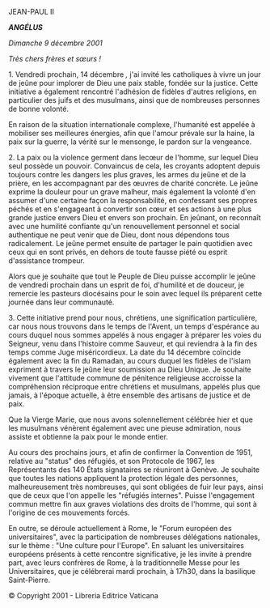 JEAN-PAUL II

***ANGÉLUS***

*Dimanche 9 décembre 2001*

*Très chers frères et sœurs !*

1\. Vendredi prochain, 14 décembre *,* j'ai invité les catholiques à vivre un jour de jeûne pour implorer de Dieu une paix stable, fondée sur la justice. Cette initiative a également rencontré l'adhésion de fidèles d'autres religions, en particulier des juifs et des musulmans, ainsi que de nombreuses personnes de bonne volonté.

En raison de la situation internationale complexe, l'humanité est appelée à mobiliser ses meilleures énergies, afin que l'amour prévale sur la haine, la paix sur la guerre, la vérité sur le mensonge, le pardon sur la vengeance.

2\. La paix ou la violence germent dans lecœur de l'homme, sur lequel Dieu seul possède un pouvoir. Convaincus de cela, les croyants adoptent depuis toujours contre les dangers les plus graves, les armes du jeûne et de la prière, en les accompagnant par des œuvres de charité concrète. Le jeûne exprime la douleur pour un grave malheur, mais également la volonté d'en assumer d'une certaine façon la responsabilité, en confessant ses propres péchés et en s'engageant à convertir son cœur et ses actions à une plus grande justice envers Dieu et envers son prochain. En jeûnant, on reconnaît avec une humilité confiante qu'un renouvellement personnel et social authentique ne peut venir que de Dieu, dont nous dépendons tous radicalement. Le jeûne permet ensuite de partager le pain quotidien avec ceux qui en sont privés, en dehors de toute fausse piété ou esprit d'assistance trompeur.

Alors que je souhaite que tout le Peuple de Dieu puisse accomplir le jeûne de vendredi prochain dans un esprit de foi, d'humilité et de douceur, je remercie les pasteurs diocésains pour le soin avec lequel ils préparent cette journée dans leur communauté.

3\. Cette initiative prend pour nous, chrétiens, une signification particulière, car nous nous trouvons dans le temps de l'Avent, un temps d'espérance au cours duquel nous sommes appelés à nous engager à préparer les voies du Seigneur, venu dans l'histoire comme Sauveur, et qui reviendra à la fin des temps comme Juge miséricordieux. La date du 14 décembre coïncide également avec la fin du Ramadan, au cours duquel les fidèles de l'islam expriment à travers le jeûne leur soumission au Dieu Unique. Je souhaite vivement que l'attitude commune de pénitence religieuse accroisse la compréhension réciproque entre chrétiens et musulmans, appelés plus que jamais, à l'époque actuelle, à être ensemble des artisans de justice et de paix.

Que la Vierge Marie, que nous avons solennellement célébrée hier et que les musulmans vénèrent également avec une pieuse admiration, nous assiste et obtienne la paix pour le monde entier.

Au cours des prochains jours, et afin de confirmer la Convention de 1951, relative au "status" des réfugiés, et son Protocole de 1967, les Représentants des 140 États signataires se réuniront à Genève. Je souhaite que toutes les nations appliquent la protection légale des personnes, malheureusement très nombreuses, qui sont obligées de fuir leur pays, ainsi que de ceux que l'on appelle les "réfugiés internes". Puisse l'engagement commun mettre fin aux graves violations des droits de l'homme, qui sont à l'origine de ces mouvements forcés.

En outre, se déroule actuellement à Rome, le "Forum européen des universitaires", avec la participation de nombreuses délégations nationales, sur le thème : "Une culture pour l'Europe". En saluant les universitaires européens présents à cette rencontre significative, je les invite à prendre part, avec leurs confrères de Rome, à la traditionnelle Messe pour les Universitaires, que je célébrerai mardi prochain, à 17h30, dans la basilique Saint-Pierre.

© Copyright 2001 - Libreria Editrice Vaticana